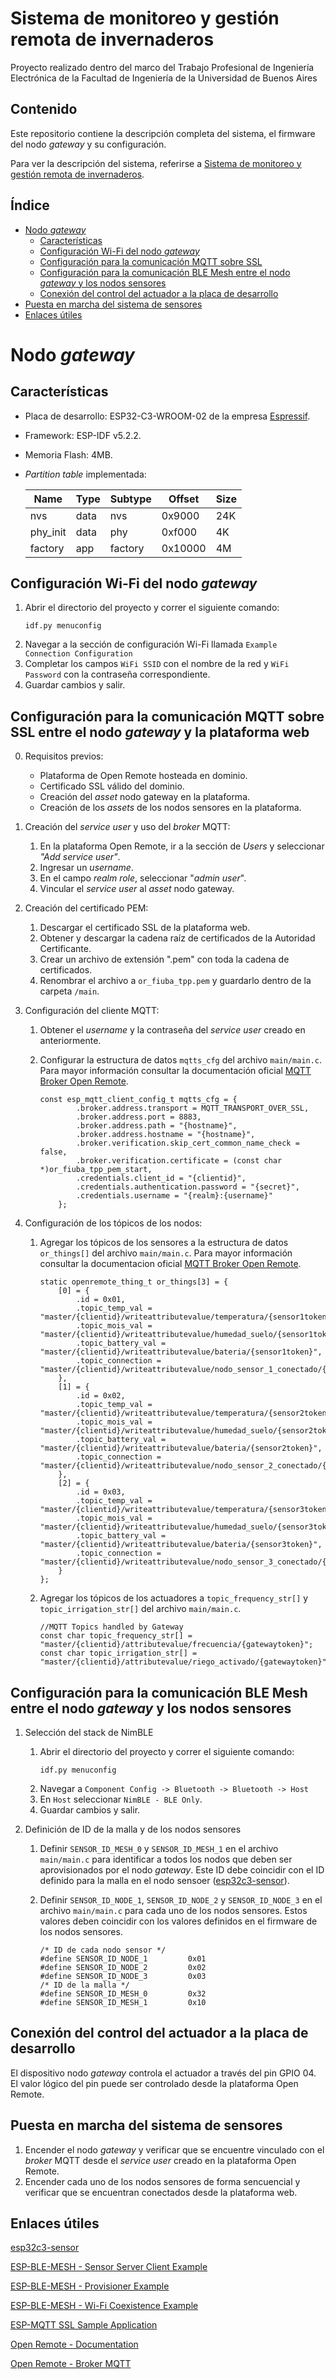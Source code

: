 # Sistema de monitoreo y gestión remota de invernaderos
Proyecto realizado dentro del marco del Trabajo Profesional de Ingeniería Electrónica de la Facultad de Ingeniería de la Universidad de Buenos Aires

## Contenido

Este repositorio contiene la descripción completa del sistema, el firmware del nodo *gateway* y su configuración. 

Para ver la descripción del sistema, referirse a [Sistema de monitoreo y gestión remota de invernaderos](https://github.com/matiasvinas/or-platform).

## Índice

- [Nodo *gateway*](#nodo-gateway)
  - [Características](#características)
  - [Configuración Wi-Fi del nodo *gateway*](#configuración-wi-fi-del-nodo-gateway)
  - [Configuración para la comunicación MQTT sobre SSL](#configuración-para-la-comunicación-mqtt-sobre-ssl-entre-el-nodo-gateway-y-la-plataforma-web)
  - [Configuración para la comunicación BLE Mesh entre el nodo *gateway* y los nodos sensores](#configuración-para-la-comunicación-ble-mesh-entre-el-nodo-gateway-y-los-nodos-sensores)
  - [Conexión del control del actuador a la placa de desarrollo](#conexión-del-control-del-actuador-a-la-placa-de-desarrollo)
- [Puesta en marcha del sistema de sensores](#puesta-en-marcha-del-sistema-de-sensores)
- [Enlaces útiles](#enlaces-útiles)

# Nodo *gateway*

## Características
- Placa de desarrollo: ESP32-C3-WROOM-02 de la empresa [Espressif](https://www.espressif.com/).
- Framework: ESP-IDF v5.2.2.
- Memoria Flash: 4MB.
- *Partition table* implementada:

    |Name|Type|Subtype|Offset|Size|
    |----|----|-------|------|----|
    |nvs |data|nvs    |0x9000|24K |
    |phy_init|data|phy|0xf000|4K |
    |factory|app|factory|0x10000|4M|

## Configuración Wi-Fi del nodo *gateway*

1. Abrir el directorio del proyecto y correr el siguiente comando:
    ```
    idf.py menuconfig
    ```
2. Navegar a la sección de configuración Wi-Fi llamada `Example Connection Configuration`
3. Completar los campos `WiFi SSID` con el nombre de la red y `WiFi Password` con la contraseña correspondiente.
4. Guardar cambios y salir.


## Configuración para la comunicación MQTT sobre SSL entre el nodo *gateway* y la plataforma web

0. Requisitos previos:

    - Plataforma de Open Remote hosteada en dominio.
    - Certificado SSL válido del dominio.
    - Creación del *asset* nodo gateway en la plataforma.
    - Creación de los *assets* de los nodos sensores en la plataforma.

1. Creación del *service user* y uso del *broker* MQTT: 
    1. En la plataforma Open Remote, ir a la sección de *Users* y seleccionar *"Add service user"*.
    2. Ingresar un *username*.
    3. En el campo *realm role*, seleccionar "*admin user*".
    4. Vincular el *service user* al *asset* nodo gateway.

2. Creación del certificado PEM:

    1. Descargar el certificado SSL de la plataforma web.
    2. Obtener y descargar la cadena raíz de certificados de la Autoridad Certificante.
    3. Crear un archivo de extensión ".pem" con toda la cadena de certificados.
    4. Renombrar el archivo a `or_fiuba_tpp.pem` y guardarlo dentro de la carpeta `/main`.

3. Configuración del cliente MQTT:
    1. Obtener el *username* y la contraseña del *service user* creado en anteriormente. 
    2. Configurar la estructura de datos `mqtts_cfg` del archivo `main/main.c`. Para mayor información consultar la documentación oficial [MQTT Broker Open Remote](https://docs.openremote.io/docs/user-guide/manager-apis#mqtt-api-mqtt-broker).

        ```
        const esp_mqtt_client_config_t mqtts_cfg = {
                .broker.address.transport = MQTT_TRANSPORT_OVER_SSL,
                .broker.address.port = 8883,
                .broker.address.path = "{hostname}",
                .broker.address.hostname = "{hostname}",
                .broker.verification.skip_cert_common_name_check = false,
                .broker.verification.certificate = (const char *)or_fiuba_tpp_pem_start,
                .credentials.client_id = "{clientid}",
                .credentials.authentication.password = "{secret}",
                .credentials.username = "{realm}:{username}"
            };
        ```

4. Configuración de los tópicos de los nodos:
    1. Agregar los tópicos de los sensores a la estructura de datos `or_things[]` del archivo `main/main.c`. Para mayor información consultar la documentacion oficial [MQTT Broker Open Remote](https://docs.openremote.io/docs/user-guide/manager-apis#mqtt-api-mqtt-broker).
        ```
        static openremote_thing_t or_things[3] = {
            [0] = {
                .id = 0x01,
                .topic_temp_val = "master/{clientid}/writeattributevalue/temperatura/{sensor1token}",
                .topic_mois_val = "master/{clientid}/writeattributevalue/humedad_suelo/{sensor1token}",
                .topic_battery_val = "master/{clientid}/writeattributevalue/bateria/{sensor1token}",
                .topic_connection = "master/{clientid}/writeattributevalue/nodo_sensor_1_conectado/{gatewaytoken}",
            },
            [1] = {
                .id = 0x02,
                .topic_temp_val = "master/{clientid}/writeattributevalue/temperatura/{sensor2token}",
                .topic_mois_val = "master/{clientid}/writeattributevalue/humedad_suelo/{sensor2token}",
                .topic_battery_val = "master/{clientid}/writeattributevalue/bateria/{sensor2token}",
                .topic_connection = "master/{clientid}/writeattributevalue/nodo_sensor_2_conectado/{gatewaytoken}",
            },
            [2] = {
                .id = 0x03,
                .topic_temp_val = "master/{clientid}/writeattributevalue/temperatura/{sensor3token}",
                .topic_mois_val = "master/{clientid}/writeattributevalue/humedad_suelo/{sensor3token}",
                .topic_battery_val = "master/{clientid}/writeattributevalue/bateria/{sensor3token}",
                .topic_connection = "master/{clientid}/writeattributevalue/nodo_sensor_3_conectado/{gatewaytoken}",	
            }	
        };
        ```
    2. Agregar los tópicos de los actuadores a `topic_frequency_str[]` y `topic_irrigation_str[]` del archivo `main/main.c`.
        ```
        //MQTT Topics handled by Gateway
        const char topic_frequency_str[] = "master/{clientid}/attributevalue/frecuencia/{gatewaytoken}";
        const char topic_irrigation_str[] = "master/{clientid}/attributevalue/riego_activado/{gatewaytoken}";
        ```

## Configuración para la comunicación BLE Mesh entre el nodo *gateway* y los nodos sensores

1. Selección del stack de NimBLE
    1. Abrir el directorio del proyecto y correr el siguiente comando:
        ```
        idf.py menuconfig
        ```
    2. Navegar a `Component Config -> Bluetooth -> Bluetooth -> Host`
    3. En `Host` seleccionar `NimBLE - BLE Only`.
    4. Guardar cambios y salir.

2. Definición de ID de la malla y de los nodos sensores
    1. Definir `SENSOR_ID_MESH_0` y `SENSOR_ID_MESH_1` en el archivo `main/main.c` para identificar a todos los nodos que deben ser aprovisionados por el nodo *gateway*. Este ID debe coincidir con el ID definido para la malla en el nodo sensoer ([esp32c3-sensor](https://github.com/matiasvinas/esp32c3-sensor)).

    2. Definir `SENSOR_ID_NODE_1`, `SENSOR_ID_NODE_2` y `SENSOR_ID_NODE_3` en el archivo `main/main.c` para cada uno de los nodos sensores. Estos valores deben coincidir con los valores definidos en el firmware de los nodos sensores. 

        ```
        /* ID de cada nodo sensor */
        #define SENSOR_ID_NODE_1         0x01
        #define SENSOR_ID_NODE_2         0x02
        #define SENSOR_ID_NODE_3         0x03
        /* ID de la malla */
        #define SENSOR_ID_MESH_0         0x32    
        #define SENSOR_ID_MESH_1         0x10
        ```
## Conexión del control del actuador a la placa de desarrollo

El dispositivo nodo *gateway* controla el actuador a través del pin GPIO 04. El valor lógico del pin puede ser controlado desde la plataforma Open Remote.



## Puesta en marcha del sistema de sensores
1. Encender el nodo *gateway* y verificar que se encuentre vinculado con el *broker* MQTT desde el *service user* creado en la plataforma Open Remote.
2. Encender cada uno de los nodos sensores de forma sencuencial y verificar que se encuentran conectados desde la plataforma web. 

## Enlaces útiles

[esp32c3-sensor](https://github.com/matiasvinas/esp32c3-sensor)


[ESP-BLE-MESH - Sensor Server Client Example](https://github.com/espressif/esp-idf/blob/master/examples/bluetooth/esp_ble_mesh/sensor_models/sensor_client/README.md)


[ESP-BLE-MESH - Provisioner Example](https://github.com/espressif/esp-idf/blob/master/examples/bluetooth/esp_ble_mesh/provisioner/README.md)

[ESP-BLE-MESH - Wi-Fi Coexistence Example](https://github.com/espressif/esp-idf/blob/master/examples/bluetooth/esp_ble_mesh/wifi_coexist/README.md)


[ESP-MQTT SSL Sample Application](https://github.com/espressif/esp-idf/blob/master/examples/protocols/mqtt/ssl/README.md)


[Open Remote - Documentation](https://docs.openremote.io/docs/introduction)


[Open Remote - Broker MQTT](https://docs.openremote.io/docs/user-guide/manager-apis#mqtt-api-mqtt-broker)


